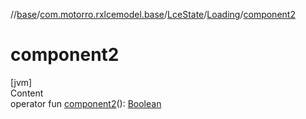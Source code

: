 //[base](../../../index.md)/[com.motorro.rxlcemodel.base](../../index.md)/[LceState](../index.md)/[Loading](index.md)/[component2](component2.md)



# component2  
[jvm]  
Content  
operator fun [component2](component2.md)(): [Boolean](https://kotlinlang.org/api/latest/jvm/stdlib/kotlin/-boolean/index.html)  



